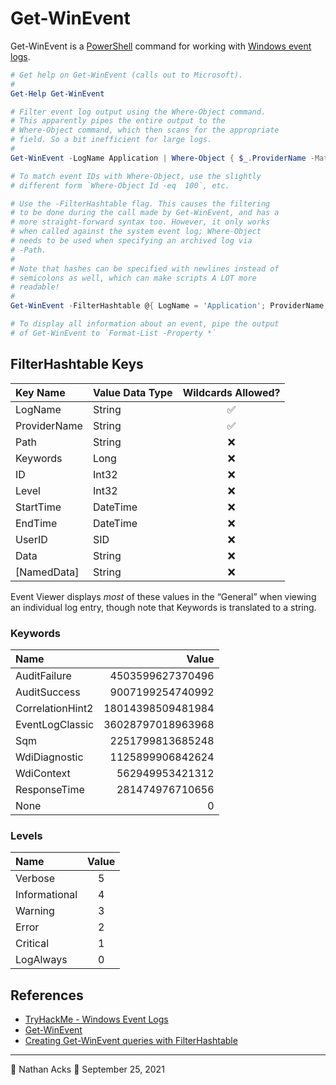 # Get-WinEvent

Get-WinEvent is a [PowerShell](powershell.md) command for working with [Windows event logs](windows-event-logs.md).

```powershell
# Get help on Get-WinEvent (calls out to Microsoft).
#
Get-Help Get-WinEvent

# Filter event log output using the Where-Object command.
# This apparently pipes the entire output to the
# Where-Object command, which then scans for the appropriate
# field. So a bit inefficient for large logs.
#
Get-WinEvent -LogName Application | Where-Object { $_.ProviderName -Match 'WLMS' }

# To match event IDs with Where-Object, use the slightly
# different form `Where-Object Id -eq  100`, etc.

# Use the -FilterHashtable flag. This causes the filtering
# to be done during the call made by Get-WinEvent, and has a
# more straight-forward syntax too. However, it only works
# when called against the system event log; Where-Object
# needs to be used when specifying an archived log via
# -Path.
#
# Note that hashes can be specified with newlines instead of
# semicolons as well, which can make scripts A LOT more
# readable!
#
Get-WinEvent -FilterHashtable @{ LogName = 'Application'; ProviderName = 'WLMS' }

# To display all information about an event, pipe the output
# of Get-WinEvent to `Format-List -Property *`
```

## FilterHashtable Keys

| Key Name     | Value Data Type | Wildcards Allowed? |
|:------------ |:--------------- |:------------------:|
| LogName      | String          |         ✅         |
| ProviderName | String          |         ✅         |
| Path         | String          |         ❌         |
| Keywords     | Long            |         ❌         |
| ID           | Int32           |         ❌         |
| Level        | Int32           |         ❌         |
| StartTime    | DateTime        |         ❌         |
| EndTime      | DateTime        |         ❌         |
| UserID       | SID             |         ❌         |
| Data         | String          |         ❌         |
| [NamedData]  | String          |         ❌         |

Event Viewer displays *most* of these values in the “General” when viewing an individual log entry, though note that Keywords is translated to a string.

### Keywords

| Name             | Value             |
|:---------------- | -----------------:|
| AuditFailure     |  4503599627370496 |
| AuditSuccess     |  9007199254740992 |
| CorrelationHint2 | 18014398509481984 |
| EventLogClassic  | 36028797018963968 |
| Sqm              |  2251799813685248 |
| WdiDiagnostic    |  1125899906842624 |
| WdiContext       |   562949953421312 |
| ResponseTime     |   281474976710656 |
| None             |                 0 |

### Levels

| Name          | Value |
|:------------- |:-----:|
| Verbose       |   5   |
| Informational |   4   |
| Warning       |   3   |
| Error         |   2   |
| Critical      |   1   |
| LogAlways     |   0   |

## References

* [TryHackMe - Windows Event Logs](tryhackme-windows-event-logs.md)
* [Get-WinEvent](https://docs.microsoft.com/powershell/module/microsoft.powershell.diagnostics/get-winevent)
* [Creating Get-WinEvent queries with FilterHashtable](https://docs.microsoft.com/powershell/scripting/samples/Creating-Get-WinEvent-queries-with-FilterHashtable)

- - - -

👤 Nathan Acks
📅 September 25, 2021
